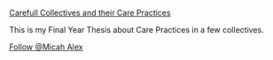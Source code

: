 <a href="euzxql_files/text/index.html" title="Carefull Collectives and their Care Practices">Carefull Collectives and their Care Practices</a> 
<p>
This is my Final Year Thesis about Care Practices in a few collectives.
</p>
<a href="https://twitter.com/micahalex_" class="twitter-follow-button" data-show-count="false">Follow @Micah Alex</a><script async src="https://platform.twitter.com/widgets.js" charset="utf-8"></script>

<script type="application/json" class="js-hypothesis-config">
  {
    "openSidebar": true
  }
</script>
<script async src="https://hypothes.is/embed.js"></script>
<p></p>

<div id="retainable-rss-embed" 
data-rss="https://medium.com/@micahalex"
data-maxcols="3" 
data-layout="grid" 
data-poststyle="inline" 
data-readmore="Read the rest" 
data-buttonclass="btn btn-primary" 
data-offset="-100"></div>

